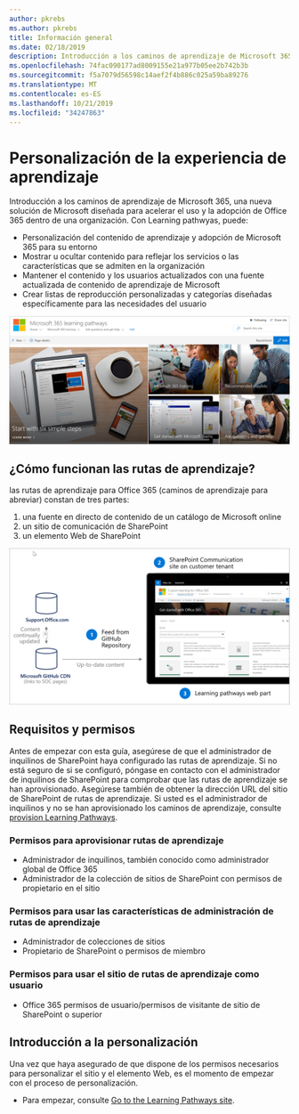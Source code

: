 ```yaml
---
author: pkrebs
ms.author: pkrebs
title: Información general
ms.date: 02/18/2019
description: Introducción a los caminos de aprendizaje de Microsoft 365
ms.openlocfilehash: 74fac090177ad8009155e21a977b05ee2b742b3b
ms.sourcegitcommit: f5a7079d56598c14aef2f4b886c025a59ba89276
ms.translationtype: MT
ms.contentlocale: es-ES
ms.lasthandoff: 10/21/2019
ms.locfileid: "34247863"
---
```

# <a name="customize-the-learning-experience"></a>Personalización de la experiencia de aprendizaje

Introducción a los caminos de aprendizaje de Microsoft 365, una nueva solución de Microsoft diseñada para acelerar el uso y la adopción de Office 365 dentro de una organización. Con Learning pathwyas, puede:
- Personalización del contenido de aprendizaje y adopción de Microsoft 365 para su entorno 
- Mostrar u ocultar contenido para reflejar los servicios o las características que se admiten en la organización 
- Mantener el contenido y los usuarios actualizados con una fuente actualizada de contenido de aprendizaje de Microsoft 
- Crear listas de reproducción personalizadas y categorías diseñadas específicamente para las necesidades del usuario

![CG-Introducing. png](media/cg-introducing.png)

## <a name="how-does-learning-pathways-work"></a>¿Cómo funcionan las rutas de aprendizaje?

las rutas de aprendizaje para Office 365 (caminos de aprendizaje para abreviar) constan de tres partes: 
1. una fuente en directo de contenido de un catálogo de Microsoft online
2. un sitio de comunicación de SharePoint
3. un elemento Web de SharePoint 

![CG-howitworks. png](media/cg-howitworks.png)

## <a name="requirements-and-permissions"></a>Requisitos y permisos

Antes de empezar con esta guía, asegúrese de que el administrador de inquilinos de SharePoint haya configurado las rutas de aprendizaje. Si no está seguro de si se configuró, póngase en contacto con el administrador de inquilinos de SharePoint para comprobar que las rutas de aprendizaje se han aprovisionado. Asegúrese también de obtener la dirección URL del sitio de SharePoint de rutas de aprendizaje. Si usted es el administrador de inquilinos y no se han aprovisionado los caminos de aprendizaje, consulte [provision Learning Pathways](custom_provision.md). 

### <a name="permissions-to-provision-learning-pathways"></a>Permisos para aprovisionar rutas de aprendizaje

- Administrador de inquilinos, también conocido como administrador global de Office 365
- Administrador de la colección de sitios de SharePoint con permisos de propietario en el sitio

### <a name="permissions-to-use-learning-pathways-administration-features"></a>Permisos para usar las características de administración de rutas de aprendizaje

- Administrador de colecciones de sitios
- Propietario de SharePoint o permisos de miembro

### <a name="permissions-to-use-the-learning-pathways-site-as-a-user"></a>Permisos para usar el sitio de rutas de aprendizaje como usuario

- Office 365 permisos de usuario/permisos de visitante de sitio de SharePoint o superior

## <a name="get-started-with-customization"></a>Introducción a la personalización
Una vez que haya asegurado de que dispone de los permisos necesarios para personalizar el sitio y el elemento Web, es el momento de empezar con el proceso de personalización. 

- Para empezar, consulte [Go to the Learning Pathways site](custom_goto.md).
